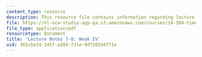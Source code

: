```yaml
---
content_type: resource
description: This resource file contains information regarding lecture 7-8.
file: https://ol-ocw-studio-app-qa.s3.amazonaws.com/courses/14-384-time-series-analysis-fall-2013/365cba34145fa204731e9df202d4771e_MIT14_384F13_lec7and8.pdf
file_type: application/pdf
resourcetype: Document
title: 'Lecture Notes 7-8: Weak IV'
uid: 365cba34-145f-a204-731e-9df202d4771e
---
```

